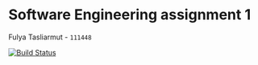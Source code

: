 # Software Engineering assignment 1

Fulya Tasliarmut - `111448`

[![Build Status](https://travis-ci.com/fulyata/se-ws18-exercise-1.svg?branch=master)](https://travis-ci.com/fulyata/se-ws18-exercise-1)